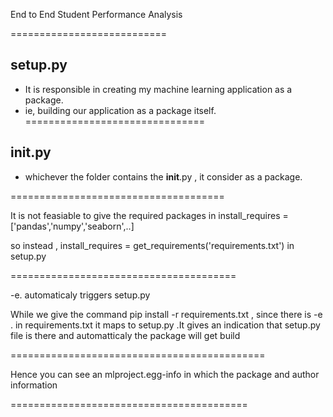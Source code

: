 End to End Student Performance Analysis 

===========================

setup.py
--------
* It is responsible in  creating my machine learning application as a package.
* ie, building our application as a package itself.
===============================

__init__.py
-------------
* whichever the folder contains the __init__.py , it consider as a package.


=====================================

It is not feasiable to give the required packages in install_requires = ['pandas','numpy','seaborn',..]

so instead , 
install_requires = get_requirements('requirements.txt') in setup.py 

=======================================

-e. automaticaly triggers  setup.py


While we give the command pip install -r requirements.txt , since there is -e . in requirements.txt it maps to setup.py .It gives an indication that setup.py file is there and automatticaly the package will get build

============================================

Hence you can see an mlproject.egg-info in which the package and author information 

=========================================